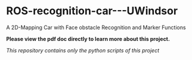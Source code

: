 # ROS-recognition-car---UWindsor
A 2D-Mapping Car with Face obstacle Recognition and Marker Functions 

**Please view the pdf doc directly to learn more about this project.**

*This repository contains only the python scripts of this project*
